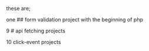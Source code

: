these are;

one ## form validation project with the beginning of php 

9 # api fetching projects 

10 click-event projects
